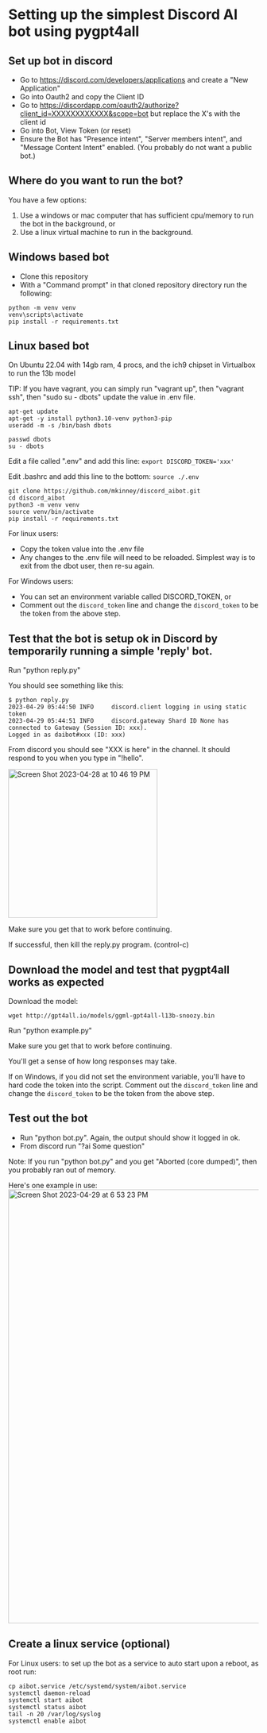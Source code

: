 # Setting up the simplest Discord AI bot using pygpt4all

## Set up bot in discord

- Go to https://discord.com/developers/applications and create a "New Application"
- Go into Oauth2 and copy the Client ID
- Go to https://discordapp.com/oauth2/authorize?client_id=XXXXXXXXXXXX&scope=bot but replace the X's with the client id
- Go into Bot, View Token (or reset)
- Ensure the Bot has "Presence intent", "Server members intent", and "Message Content Intent" enabled. (You probably do not want a public bot.)

## Where do you want to run the bot?

You have a few options:
1) Use a windows or mac computer that has sufficient cpu/memory to run the bot in the background, or 
2) Use a linux virtual machine to run in the background.

## Windows based bot

- Clone this repository
- With a "Command prompt" in that cloned repository directory run the following:

```
python -m venv venv
venv\scripts\activate
pip install -r requirements.txt
```

## Linux based bot

On Ubuntu 22.04 with 14gb ram, 4 procs, and the ich9 chipset in Virtualbox to run the 13b model

TIP: If you have vagrant, you can simply run "vagrant up", then "vagrant ssh", then "sudo su - dbots" update the value in .env file.

```
apt-get update
apt-get -y install python3.10-venv python3-pip
useradd -m -s /bin/bash dbots

passwd dbots
su - dbots
```

Edit a file called ".env" and add this line:
`export DISCORD_TOKEN='xxx'`

Edit .bashrc and add this line to the bottom:
`source ./.env`

```
git clone https://github.com/mkinney/discord_aibot.git
cd discord_aibot
python3 -m venv venv
source venv/bin/activate
pip install -r requirements.txt
```

For linux users: 
- Copy the token value into the .env file
- Any changes to the .env file will need to be reloaded. Simplest way is to exit from the dbot user, then re-su again.


For Windows users:
- You can set an environment variable called DISCORD_TOKEN, or
- Comment out the `discord_token` line and change the `discord_token` to be the token from the above step.

## Test that the bot is setup ok in Discord by temporarily running a simple 'reply' bot.

Run "python reply.py"

You should see something like this:

```
$ python reply.py
2023-04-29 05:44:50 INFO     discord.client logging in using static token
2023-04-29 05:44:51 INFO     discord.gateway Shard ID None has connected to Gateway (Session ID: xxx).
Logged in as daibot#xxx (ID: xxx)
```

From discord you should see "XXX is here" in the channel.
It should respond to you when you type in "!hello".

<img width="300" alt="Screen Shot 2023-04-28 at 10 46 19 PM" src="https://user-images.githubusercontent.com/2219838/235289717-383ccf45-ac8b-4179-a786-cd980e33076f.png">


Make sure you get that to work before continuing.

If successful, then kill the reply.py program. (control-c)

## Download the model and test that pygpt4all works as expected

Download the model:

```
wget http://gpt4all.io/models/ggml-gpt4all-l13b-snoozy.bin
```

Run "python example.py"

Make sure you get that to work before continuing.

You'll get a sense of how long responses may take.

If on Windows, if you did not set the environment variable, you'll have to hard code the token into the script. Comment out the `discord_token` line and change the `discord_token` to be the token from the above step.

## Test out the bot

- Run "python bot.py". Again, the output should show it logged in ok.
- From discord run "?ai Some question"

Note: If you run "python bot.py" and you get "Aborted (core dumped)", then you probably ran out of memory.

Here's one example in use:
<img width="874" alt="Screen Shot 2023-04-29 at 6 53 23 PM" src="https://user-images.githubusercontent.com/2219838/235331802-8115057c-a237-4b9d-a07d-c77637f2d209.png">


## Create a linux service (optional)
For Linux users: to set up the bot as a service to auto start upon a reboot, as root run:

```
cp aibot.service /etc/systemd/system/aibot.service
systemctl daemon-reload
systemctl start aibot
systemctl status aibot
tail -n 20 /var/log/syslog
systemctl enable aibot
```

